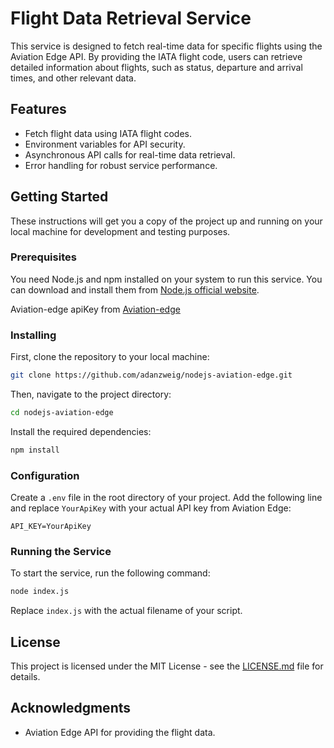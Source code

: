 # Flight Data Retrieval Service

This service is designed to fetch real-time data for specific flights using the Aviation Edge API. By providing the IATA flight code, users can retrieve detailed information about flights, such as status, departure and arrival times, and other relevant data.

## Features

- Fetch flight data using IATA flight codes.
- Environment variables for API security.
- Asynchronous API calls for real-time data retrieval.
- Error handling for robust service performance.

## Getting Started

These instructions will get you a copy of the project up and running on your local machine for development and testing purposes.

### Prerequisites

You need Node.js and npm installed on your system to run this service. You can download and install them from [Node.js official website](https://nodejs.org/).

Aviation-edge apiKey from [Aviation-edge](https://aviation-edge.com/)

### Installing

First, clone the repository to your local machine:

```bash
git clone https://github.com/adanzweig/nodejs-aviation-edge.git
```

Then, navigate to the project directory:

```bash
cd nodejs-aviation-edge
```

Install the required dependencies:

```bash
npm install
```

### Configuration

Create a `.env` file in the root directory of your project. Add the following line and replace `YourApiKey` with your actual API key from Aviation Edge:

```env
API_KEY=YourApiKey
```

### Running the Service

To start the service, run the following command:

```bash
node index.js
```

Replace `index.js` with the actual filename of your script.

## License

This project is licensed under the MIT License - see the [LICENSE.md](LICENSE.md) file for details.

## Acknowledgments

- Aviation Edge API for providing the flight data.